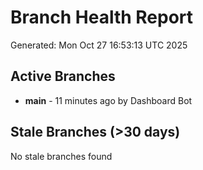 # Branch Health Report
Generated: Mon Oct 27 16:53:13 UTC 2025

## Active Branches
- **main** - 11 minutes ago by Dashboard Bot

## Stale Branches (>30 days)
No stale branches found
